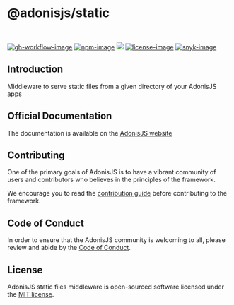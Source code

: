 # @adonisjs/static

<br />

[![gh-workflow-image]][gh-workflow-url] [![npm-image]][npm-url] ![][typescript-image] [![license-image]][license-url] [![snyk-image]][snyk-url]

## Introduction
Middleware to serve static files from a given directory of your AdonisJS apps

## Official Documentation
The documentation is available on the [AdonisJS website](https://docs.adonisjs.com/guides/static-files)

## Contributing
One of the primary goals of AdonisJS is to have a vibrant community of users and contributors who believes in the principles of the framework.

We encourage you to read the [contribution guide](https://github.com/adonisjs/.github/blob/main/docs/CONTRIBUTING.md) before contributing to the framework.

## Code of Conduct
In order to ensure that the AdonisJS community is welcoming to all, please review and abide by the [Code of Conduct](https://github.com/adonisjs/.github/blob/main/docs/CODE_OF_CONDUCT.md).

## License
AdonisJS static files middleware is open-sourced software licensed under the [MIT license](LICENSE.md).

[gh-workflow-image]: https://img.shields.io/github/actions/workflow/status/adonisjs/static/test.yml?style=for-the-badge
[gh-workflow-url]: https://github.com/adonisjs/static/actions/workflows/test.yml "Github action"

[npm-image]: https://img.shields.io/npm/v/@adonisjs/static/latest.svg?style=for-the-badge&logo=npm
[npm-url]: https://www.npmjs.com/package/@adonisjs/static/v/latest "npm"

[typescript-image]: https://img.shields.io/badge/Typescript-294E80.svg?style=for-the-badge&logo=typescript

[license-url]: LICENSE.md
[license-image]: https://img.shields.io/github/license/adonisjs/static?style=for-the-badge

[snyk-image]: https://img.shields.io/snyk/vulnerabilities/github/adonisjs/static?label=Snyk%20Vulnerabilities&style=for-the-badge
[snyk-url]: https://snyk.io/test/github/adonisjs/static?targetFile=package.json "snyk"
